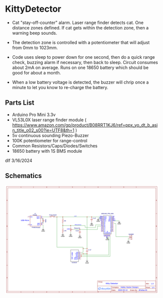 # KittyDetector

* Cat "stay-off-counter" alarm.   Laser range finder detects cat.  One distance zones defined.
If cat gets within the detection zone, then a warning beep sounds.  

* The detection zone is controlled with a potentiometer that will adjust from 0mm to 1023mm. 

* Code uses sleep to power down for one second, then do a quick range check, buzzing alarm if necessary, then back to sleep.
Circuit consumes about 2mA on average.   Runs on one 18650 battery which should be good for about a month.

* When a low battery voltage is detected, the buzzer will chrip once a minute to let you know to re-charge the battery.

## Parts List
- Arduino Pro Mini 3.3v
- VL53L0X laser range finder module ( https://www.amazon.com/gp/product/B08RRT1KJ6/ref=ppx_yo_dt_b_asin_title_o02_s00?ie=UTF8&th=1 )
- 5v continuous sounding Piezo-Buzzer
- 100K potentiometer for range-control
- Common Resistors/Caps/Diodes/Switches
- 18650 battery with 1S BMS module

dlf  3/16/2024

## Schematics
![Alt text](./Schematic_KittyDetector.png "Schematic_KittyDetector")

